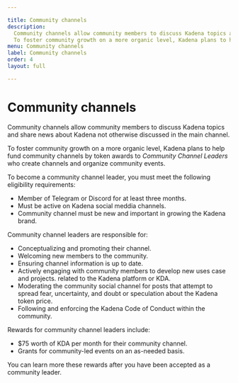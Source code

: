 ```yaml
---

title: Community channels
description:
  Community channels allow community members to discuss Kadena topics and share news about Kadena not otherwise discussed in the main channel. 
  To foster community growth on a more organic level, Kadena plans to help fund community channels by token awards to _Community Channel Leaders_ who create channels and organize community events.
menu: Community channels
label: Community channels
order: 4
layout: full

---
```

# Community channels

 Community channels allow community members to discuss Kadena topics and share news about Kadena not otherwise discussed in the main channel. 
  
To foster community growth on a more organic level, Kadena plans to help fund community channels by token awards to _Community Channel Leaders_ who create channels and organize community events.

To become a community channel leader, you must meet the following eligibility requirements:

*   Member of Telegram or Discord for at least three months.
*   Must be active on Kadena social meddia channels.
*   Community channel must be new and important in growing the Kadena brand.

Community channel leaders are responsible for:

*   Conceptualizing and promoting their channel.
*   Welcoming new members to the community.
*   Ensuring channel information is up to date.
*   Actively engaging with community members to develop new uses case and projects.
    related to the Kadena platform or KDA.
*   Moderating the community social channel for posts that attempt to spread fear, uncertainty, and doubt or speculation about the Kadena token price.
*   Following and enforcing the Kadena Code of Conduct within the community.

Rewards for community channel leaders include:

*   $75 worth of KDA per month for their community channel.
*   Grants for community-led events on an as-needed basis. 

You can learn more these rewards after you have been accepted as a community leader.

